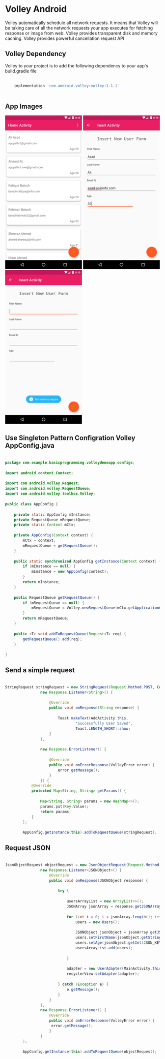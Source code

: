 # Volley Android
Volley automatically schedule all network requests. It means that Volley will be taking care of all the network requests your app executes for fetching response or image from web. Volley provides transparent disk and memory caching. Volley provides powerful cancellation request API

## Volley Dependency
Volley to your project is to add the following dependency to your app's build.gradle file

```build.gradle

    implementation 'com.android.volley:volley:1.1.1'
    
```

## App Images

<p align="left">

  <img src="https://github.com/apppath/volleydemoapp/blob/master/device-home-activity.png" width="250"/>
  <img src="https://github.com/apppath/volleydemoapp/blob/master/device-insert-activity.png" width="250"/>
  <img src="https://github.com/apppath/volleydemoapp/blob/master/device-valid-activity.png" width="250"/>

</p>

## Use Singleton Pattern Configration Volley AppConfig.java
    
```java 

package com.example.basicprogramming.volleydemoapp.configs;

import android.content.Context;

import com.android.volley.Request;
import com.android.volley.RequestQueue;
import com.android.volley.toolbox.Volley;

public class AppConfig {

    private static AppConfig mInstance;
    private RequestQueue mRequestQueue;
    private static Context mCtx;

    private AppConfig(Context context) {
        mCtx = context;
        mRequestQueue = getRequestQueue();
    }

    public static synchronized AppConfig getInstance(Context context) {
        if (mInstance == null) {
            mInstance = new AppConfig(context);
        }
        return mInstance;
    }

    public RequestQueue getRequestQueue() {
        if (mRequestQueue == null) {
            mRequestQueue = Volley.newRequestQueue(mCtx.getApplicationContext());
        }
        return mRequestQueue;
    }

    public <T> void addToRequestQueue(Request<T> req) {
        getRequestQueue().add(req);
    }

}


```

## Send a simple request

```java
  
StringRequest stringRequest = new StringRequest(Request.Method.POST, Constants.BASE_REGISTER_URL,
                new Response.Listener<String>() {

                    @Override
                    public void onResponse(String response) {

                        Toast.makeText(AddActivity.this,
                                "Successfully User Saved",
                                Toast.LENGTH_SHORT).show;
                    }
                },

                new Response.ErrorListener() {

                    @Override
                    public void onErrorResponse(VolleyError error) {
                        error.getMessage();
                    }
                }) {
            @Override
            protected Map<String, String> getParams() {

                Map<String, String> params = new HashMap<>();
                params.put(Key,Value);
                return params;
            }
        };

        AppConfig.getInstance(this).addToRequestQueue(stringRequest);
```
## Request JSON

```java

JsonObjectRequest objectRequest = new JsonObjectRequest(Request.Method.GET, Constants.BASE_USER_LIST_URL, null,
                new Response.Listener<JSONObject>() {
                    @Override
                    public void onResponse(JSONObject response) {

                        try {

                            usersArrayList = new ArrayList<>();
                            JSONArray jsonArray = response.getJSONArray(Constants.KEY_JSON_ARRAY_ROOT_ITEM);

                            for (int i = 0; i < jsonArray.length(); i++) {
                                users = new Users();

                                JSONObject jsonObject = jsonArray.getJSONObject(i);
                                users.setFirstName(jsonObject.getString(JSON_KEY));
                                users.setAge(jsonObject.getInt(JSON_KEY));
                                usersArrayList.add(users);

                            }

                            adapter = new UserAdapter(MainActivity.this, usersArrayList);
                            recyclerView.setAdapter(adapter);

                        } catch (Exception e) {
                            e.getMessage();
                        }
                    }
                },
                new Response.ErrorListener() {
                    @Override
                    public void onErrorResponse(VolleyError error) {
                     error.getMessage();
                    }
                }
        );

        AppConfig.getInstance(this).addToRequestQueue(objectRequest);

```
